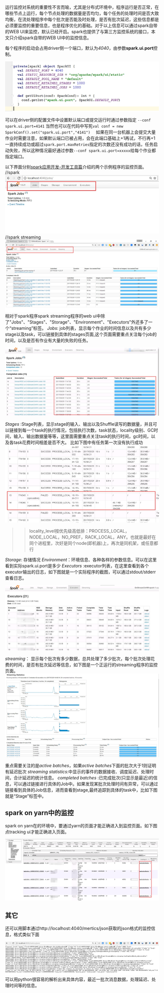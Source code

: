 运行监控对系统的重要性不言而喻，尤其是分布式环境中，程序运行是否正常，在哪些节点上运行，每个节点处理的数据量是否均匀，每个任务的处理时间是否大致均衡，在流处理程序中每个批次是否能及时处理，是否有批次延迟，这些信息都是必须要监控的重要信息，也是程序优化的基础。对于以上信息可以通过spark自带的WEB UI来监控，默认已经开启。spark也提供了与第三方监控系统的接口，本文只介绍spark自带的WEB UI中的监控信息。

每个程序的启动会占用driver侧一个端口，默认为*4040*，由参数**spark.ui.port**控制。

![](./_image/2017-03-29-15-33-17.jpg)

可以在driver侧的配置文件中设置默认端口或提交运行时通过参数指定 `--conf spark.ui.port=4141`
当然也可以在代码中写死`val conf = new SparkConf().set("spark.ui.port","4141")  `
如果在同一台机器上会提交大量作业时需要注意，如果默认端口已被占用，会在此端口基础上+1再试，不行再+1一直持续成功或超过`spark.port.maxRetries`指定的次数还没有成功的话，任务启动失败，所以这种情况最好通过参数`--conf spark.ui.port=xxxxx`给每个作业都指定端口。

以下界面分别[spark应用开发-开发工具篇](./spark应用开发-开发工具篇.md)介绍的两个示例程序的监控页面。
//spark
![](./_image/2017-03-29-11-20-27.jpg)
//spark streaming
![](./_image/2017-03-29-11-24-32.jpg)
相对于spark程序spark streaming程序的web ui中除了"Jobs"、"Stages"、"Storage"、"Environment"、"Executors"外还多了一个“streaming”标签。
*Jobs*: job列表，显示每个作业的时间信息以及共有多少stage以及task，可以链接到具体的stages页面,这个页面需要重点关注每个job的时间，以及是否有作业有大量的失败的任务。

![](./_image/2017-03-29-17-48-44.jpg)

*Stages* :Stage列表，显示stage的输入、输出以及Shuffle读写的数据量，并且可以链接到每一个task的执行情况，包括执行次数，task状态，locality级别、GC时间，输入、输出数据量等等，这里面需要重点关注task的执行时间，gc时间，以及各task花费时间相差是否不大。
比如下图中有任务第一次没有执行成功
![](./_image/2017-03-29-17-08-00.jpg)
>>locality_level按优先级高低排：PROCESS_LOCAL，NODE_LOCAL，NO_PREF，RACK_LOCAL，ANY。也就是最好在同个进程里，次好是同个node(即机器)上，再次是同机架，或任意都行

*Storage*: 存储情况
*Environment*：环境信息、各种各样的参数信息。可以在这里看到实际spark.ui.port是多少
*Executors* :executor列表，在这里查看到各个executor输出的日志，如下图就是一个实际程序的截图，可以通过stdout/stderr查看日志。

![](./_image/2017-03-29-16-37-18.jpg)

*streaming*： 显示每个批次有多少数据，总共处理了多少批次，每个批次处理花费的时间，是否有批次延迟等信息，如下图是一个正运行的streaming程序的监控页面。
![](./_image/2017-03-29-14-55-26.jpg)

重点需要关注的是*active batches*，如果*active batches*下面的批次大于1则证明有延迟批次
*streaming statistics*:中显示的事件的数据接收、调度延迟、处理时间，合计延迟的统计信息。
*completed batches* :已完成批次(只显示是最近)的信息，可以通过链接进行具体的Job中。如果发现某批次处理时间有异常，可以通过链接看到具体的Job信息，进而查看到stage,最终追踪到具体的task中，比如下图就是“Stage”标签中。

## spark on yarn中的监控
spark on yarn在的环境中，要通过yarn的页面才能正确进入到监控页面。如下图点tracking ui才能正确进入页面。

![](./_image/2017-03-29-16-57-29.jpg)


## 其它
还可以用脚本通过http://localhost:4040/mertics/json获取的json格式的监控信息，格式类似下面

![](./_image/2017-03-29-17-52-39.jpg)
可以用python很容易的解析出来具体内容，最近一批次消息数据，处理延迟、处理时间等的信息。




